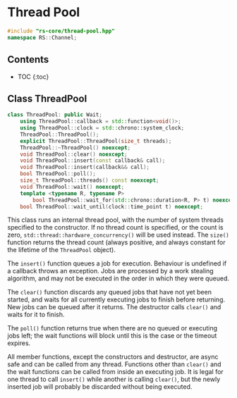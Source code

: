 # Thread Pool

```c++
#include "rs-core/thread-pool.hpp"
namespace RS::Channel;
```

## Contents

* TOC
{:toc}

## Class ThreadPool

```c++
class ThreadPool: public Wait;
    using ThreadPool::callback = std::function<void()>;
    using ThreadPool::clock = std::chrono::system_clock;
    ThreadPool::ThreadPool();
    explicit ThreadPool::ThreadPool(size_t threads);
    ThreadPool::~ThreadPool() noexcept;
    void ThreadPool::clear() noexcept;
    void ThreadPool::insert(const callback& call);
    void ThreadPool::insert(callback&& call);
    bool ThreadPool::poll();
    size_t ThreadPool::threads() const noexcept;
    void ThreadPool::wait() noexcept;
    template <typename R, typename P>
        bool ThreadPool::wait_for(std::chrono::duration<R, P> t) noexcept;
    bool ThreadPool::wait_until(clock::time_point t) noexcept;
```

This class runs an internal thread pool, with the number of system threads
specified to the constructor. If no thread count is specified, or the count
is zero, `std::thread::hardware_concurrency()` will be used instead. The
`size()` function returns the thread count (always positive, and always
constant for the lifetime of the `ThreadPool` object).

The `insert()` function queues a job for execution. Behaviour is undefined if
a callback throws an exception. Jobs are processed by a work stealing
algorithm, and may not be executed in the order in which they were queued.

The `clear()` function discards any queued jobs that have not yet been
started, and waits for all currently executing jobs to finish before
returning. New jobs can be queued after it returns. The destructor calls
`clear()` and waits for it to finish.

The `poll()` function returns true when there are no queued or executing jobs
left; the wait functions will block until this is the case or the timeout
expires.

All member functions, except the constructors and destructor, are async safe
and can be called from any thread. Functions other than `clear()` and the
wait functions can be called from inside an executing job. It is legal for
one thread to call `insert()` while another is calling `clear()`, but the
newly inserted job will probably be discarded without being executed.

